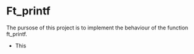 # Ft_printf
The pursose of this project is to implement the behaviour of the function ft_printf.
 - This 
